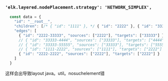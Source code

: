 ### `'elk.layered.nodePlacement.strategy': 'NETWORK_SIMPLEX',`
```js
  const data = {
    "id": "__root__",
    "children": [/* { "id": "1111" }, */ { "id": "2222" }, { "id": "33333" }, /* { "id": "4444" }, { "id": "55555" } */],
    "edges": [
      { "id": "2222-33333", "sources": ["2222"], "targets": ["33333"] },
      // { "id": "33333-4444", "sources": ["33333"], "targets": ["4444"] },
      // { "id": "33333-55555", "sources": ["33333"], "targets": ["55555"] },
      // { "id": "1111-2222", "sources": ["1111"], "targets": ["2222"] },
      { "id": "2222-2222", "sources": ["2222"], "targets": ["2222"] }
    ]
  }
```

这样会出导致layout java。util。nosuchelement错